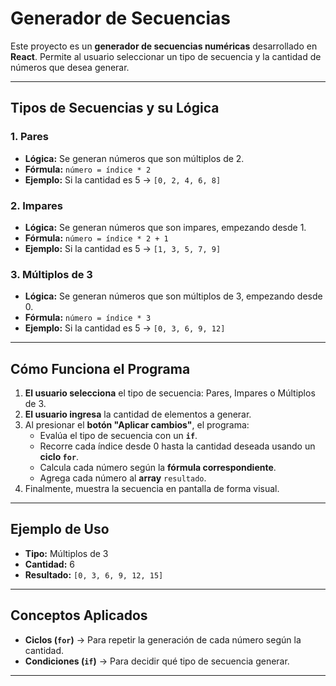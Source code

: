 # Generador de Secuencias

Este proyecto es un **generador de secuencias numéricas** desarrollado en **React**. Permite al usuario seleccionar un tipo de secuencia y la cantidad de números que desea generar.

---

## Tipos de Secuencias y su Lógica

### 1. Pares
- **Lógica:** Se generan números que son múltiplos de 2.  
- **Fórmula:** `número = índice * 2`  
- **Ejemplo:** Si la cantidad es 5 → `[0, 2, 4, 6, 8]`  

### 2. Impares
- **Lógica:** Se generan números que son impares, empezando desde 1.  
- **Fórmula:** `número = índice * 2 + 1`  
- **Ejemplo:** Si la cantidad es 5 → `[1, 3, 5, 7, 9]`  

### 3. Múltiplos de 3
- **Lógica:** Se generan números que son múltiplos de 3, empezando desde 0.  
- **Fórmula:** `número = índice * 3`  
- **Ejemplo:** Si la cantidad es 5 → `[0, 3, 6, 9, 12]`  

---

## Cómo Funciona el Programa

1. **El usuario selecciona** el tipo de secuencia: Pares, Impares o Múltiplos de 3.  
2. **El usuario ingresa** la cantidad de elementos a generar.  
3. Al presionar el **botón "Aplicar cambios"**, el programa:
   - Evalúa el tipo de secuencia con un **`if`**.
   - Recorre cada índice desde 0 hasta la cantidad deseada usando un **ciclo `for`**.
   - Calcula cada número según la **fórmula correspondiente**.
   - Agrega cada número al **array** `resultado`.
4. Finalmente, muestra la secuencia en pantalla de forma visual.

---

## Ejemplo de Uso

- **Tipo:** Múltiplos de 3  
- **Cantidad:** 6  
- **Resultado:** `[0, 3, 6, 9, 12, 15]`

---

## Conceptos Aplicados

- **Ciclos (`for`)** → Para repetir la generación de cada número según la cantidad.  
- **Condiciones (`if`)** → Para decidir qué tipo de secuencia generar.  

---
